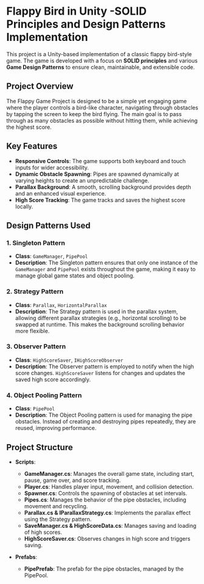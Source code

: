 # Flappy Bird in Unity -SOLID Principles and Design Patterns Implementation


This project is a Unity-based implementation of a classic flappy bird-style game. The game is developed with a focus on **SOLID principles** and various **Game Design Patterns** to ensure clean, maintainable, and extensible code.

## Project Overview

The Flappy Game Project is designed to be a simple yet engaging game where the player controls a bird-like character, navigating through obstacles by tapping the screen to keep the bird flying. The main goal is to pass through as many obstacles as possible without hitting them, while achieving the highest score.

## Key Features

- **Responsive Controls**: The game supports both keyboard and touch inputs for wider accessibility.
- **Dynamic Obstacle Spawning**: Pipes are spawned dynamically at varying heights to create an unpredictable challenge.
- **Parallax Background**: A smooth, scrolling background provides depth and an enhanced visual experience.
- **High Score Tracking**: The game tracks and saves the highest score locally.

## Design Patterns Used

### 1. Singleton Pattern
   - **Class**: `GameManager`, `PipePool`
   - **Description**: The Singleton pattern ensures that only one instance of the `GameManager` and `PipePool` exists throughout the game, making it easy to manage global game states and object pooling.

### 2. Strategy Pattern
   - **Class**: `Parallax`, `HorizontalParallax`
   - **Description**: The Strategy pattern is used in the parallax system, allowing different parallax strategies (e.g., horizontal scrolling) to be swapped at runtime. This makes the background scrolling behavior more flexible.

### 3. Observer Pattern
   - **Class**: `HighScoreSaver`, `IHighScoreObserver`
   - **Description**: The Observer pattern is employed to notify when the high score changes. `HighScoreSaver` listens for changes and updates the saved high score accordingly.

### 4. Object Pooling Pattern
   - **Class**: `PipePool`
   - **Description**: The Object Pooling pattern is used for managing the pipe obstacles. Instead of creating and destroying pipes repeatedly, they are reused, improving performance.

## Project Structure

- **Scripts**:
  - **GameManager.cs**: Manages the overall game state, including start, pause, game over, and score tracking.
  - **Player.cs**: Handles player input, movement, and collision detection.
  - **Spawner.cs**: Controls the spawning of obstacles at set intervals.
  - **Pipes.cs**: Manages the behavior of the pipe obstacles, including movement and recycling.
  - **Parallax.cs & IParallaxStrategy.cs**: Implements the parallax effect using the Strategy pattern.
  - **SaveManager.cs & HighScoreData.cs**: Manages saving and loading of high scores.
  - **HighScoreSaver.cs**: Observes changes in high score and triggers saving.

- **Prefabs**:
  - **PipePrefab**: The prefab for the pipe obstacles, managed by the PipePool.


